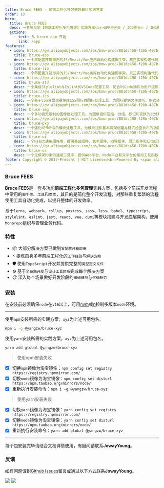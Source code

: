 ```yaml
---
title: Bruce FEES - 前端工程化多包管理最佳实践方案
order: 10
hero:
  title: Bruce FEES
  desc: 一套多功能【前端工程化多包管理】实践方案<br>APP应用🌐 / ICO图标🔥 / IMG图像🖼️ / LIB类库🔗 / PKG模块📦 / STD规范⚙️ / UI组件🎨 / US工具🛠️
  actions:
    - text: 从 bruce-app 开始
      link: /app
features:
  - icon: https://gw.alipayobjects.com/zos/bmw-prod/881dc458-f20b-407b-947a-95104b5ec82b/k79dm8ih_w144_h144.png
    title: bruce-app
    desc: 一个零配置开箱即用的JS/React/Vue应用自动化构建脚手架，真正实现构建代码与业务代码完全分离，无需关注构建过程，专心编写业务代码
  - icon: https://gw.alipayobjects.com/zos/bmw-prod/881dc458-f20b-407b-947a-95104b5ec82b/k79dm8ih_w144_h144.png
    title: bruce-lib
    desc: 一个零配置开箱即用的JS/React/Vue类库自动化构建脚手架，真正实现构建代码与业务代码完全分离，无需关注构建过程，专心编写业务代码
  - icon: https://gw.alipayobjects.com/zos/bmw-prod/881dc458-f20b-407b-947a-95104b5ec82b/k79dm8ih_w144_h144.png
    title: bruce-std
    desc: 一个集成Stylelint与Eslint的VSCode配置工具，配合VSCode插件为用户提供前端文件的代码校验、代码修复和错误提示的功能
  - icon: https://gw.alipayobjects.com/zos/bmw-prod/881dc458-f20b-407b-947a-95104b5ec82b/k79dm8ih_w144_h144.png
    title: bruce-ico
    desc: 一个基于CSS背景遮罩生成CSS图标的图标处理工具，为图标提供文件监听、格式转换和动态样式的功能
  - icon: https://gw.alipayobjects.com/zos/bmw-prod/881dc458-f20b-407b-947a-95104b5ec82b/k79dm8ih_w144_h144.png
    title: bruce-img
    desc: 一个多功能无限制的图像批处理工具，为图像提供压缩、分组、标记和变换的批处理功能
  - icon: https://gw.alipayobjects.com/zos/bmw-prod/881dc458-f20b-407b-947a-95104b5ec82b/k79dm8ih_w144_h144.png
    title: bruce-pkg
    desc: 一个强化NPM命令的模块处理工具，为模块提供基本骨架创建与链式检查发布的功能
  - icon: https://gw.alipayobjects.com/zos/bmw-prod/881dc458-f20b-407b-947a-95104b5ec82b/k79dm8ih_w144_h144.png
    title: bruce-ui
    desc: 一个React通用组件库，提供基础组件、表单组件、向导组件、展示组件和反馈组件等
  - icon: https://gw.alipayobjects.com/zos/bmw-prod/881dc458-f20b-407b-947a-95104b5ec82b/k79dm8ih_w144_h144.png
    title: bruce-us
    desc: 一个无框架约束的通用工具库，提供Web平台、Node平台和双平台的常用工具函数
footer: Copyright © 2017~Present | MIT Licensed<br>Powered By <span class="mark">JowayYoung</span>
---
```


### Bruce FEES

**Bruce FEES**是一套多功能**前端工程化多包管理**实践方案，包括多个前端开发流程中常用的`脚手架`、`工具`和`类库`，其目的是简化整个开发流程，对那些重复繁琐的流程使用工具自动化完成，以提升整体的开发效率。

基于`lerna`、`webpack`、`rollup`、`postcss`、`sass`、`less`、`babel`、`typescript`、`stylelint`、`eslint`、`jest`、`react`、`vue`、`dumi`等模块搭建与开发底层架构，使用`Monorepo`组织与管理业务代码。

### 特性

- 📦 大部分解决方案已做到`零配置开箱即用`
- ⚡ 提炼自身多年前端工程化的`工作经验`与`解决方案`
- 🛡 使用`TypeScript`开发并提供完整的`类型定义文件`
- ⚙️ 基于`全链路开发`与`设计工具体系`完成每个解决方案
- 📋 深入每个场景做好开发阶段的`编码细节`与`代码规范`

### 安装

在安装前必须确保`node`在`v16`以上，可用[nvm](https://github.com/nvm-sh/nvm)或[n](https://github.com/tj/n)控制多版本`node`环境。

---

使用`npm`安装所需的实践方案，`xyz`为上述可用包名。

```bash
npm i -g @yangzw/bruce-xyz
```

使用`yarn`安装所需的实践方案，`xyz`为上述可用包名。

```bash
yarn add global @yangzw/bruce-xyz
```

> 使用npm安装失败

- [x] 切换`npm`镜像为淘宝镜像：`npm config set registry https://registry.npmmirror.com/`
- [x] 切换`node`镜像为淘宝镜像：`npm config set disturl https://npm.taobao.org/mirrors/node/`
- [x] 重新执行安装命令：`npm i -g @yangzw/bruce-xyz`

> 使用yarn安装失败

- [x] 切换`yarn`镜像为淘宝镜像：`yarn config set registry https://registry.npmmirror.com/`
- [x] 切换`node`镜像为淘宝镜像：`yarn config set disturl https://npm.taobao.org/mirrors/node/`
- [x] 重新执行安装命令：`yarn add global @yangzw/bruce-xyz`

---

每个包安装完毕请结合文档详情使用，有疑问请联系**JowayYoung**。

### 反馈

如有问题请到[Github Issues](https://github.com/JowayYoung/bruce/issues)留言或通过以下方式联系**JowayYoung**。

<div class="home-contact">
	<img class="home-contact-item" src="https://p1-juejin.byteimg.com/tos-cn-i-k3u1fbpfcp/03bcc13d83524f9eb8a61a1cab0543af~tplv-k3u1fbpfcp-watermark.image">
	<img class="home-contact-item" src="https://p3-juejin.byteimg.com/tos-cn-i-k3u1fbpfcp/f9a7e606f0ca4cf58c2262f6c16e3464~tplv-k3u1fbpfcp-watermark.image">
</div>